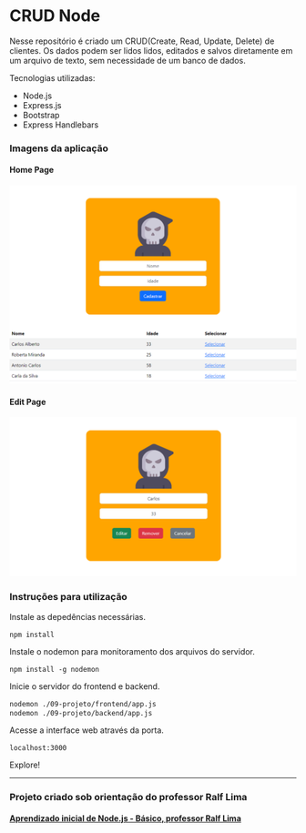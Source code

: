 # CRUD Node

Nesse repositório é criado um CRUD(Create, Read, Update, Delete) de clientes. Os dados podem ser lidos lidos, editados e salvos diretamente em um arquivo de texto, sem necessidade de um banco de dados.

Tecnologias utilizadas:
- Node.js
- Express.js
- Bootstrap
- Express Handlebars


### Imagens da aplicação

#### Home Page
![](./imgs/home.png)

#### Edit Page
![](./imgs/edit.png)

### Instruções para utilização

Instale as depedências necessárias.
```
npm install
```
Instale o nodemon para monitoramento dos arquivos do servidor.
```
npm install -g nodemon
```

Inicie o servidor do frontend e backend.
```
nodemon ./09-projeto/frontend/app.js
nodemon ./09-projeto/backend/app.js
```

Acesse a interface web através da porta.
```
localhost:3000
```
Explore!

---

### Projeto criado sob orientação do professor Ralf Lima
#### [Aprendizado inicial de Node.js - Básico, professor Ralf Lima](https://www.youtube.com/watch?v=F2cNmWNZSM0list=PLWXw8Gu52TRLBgfIclx1Nh8LA60knsxY9&index=1)

